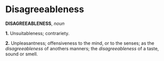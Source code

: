 # Disagreeableness

**DISAGREEABLENESS**, _noun_

**1.** Unsuitableness; contrariety.

**2.** Unpleasantness; offensiveness to the mind, or to the senses; as the _disagreeableness_ of anothers manners; the _disagreeableness_ of a taste, sound or smell.